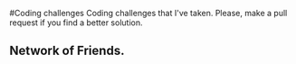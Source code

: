#Coding challenges
Coding challenges that I've taken. Please, make a pull request if you find a better solution.

## Network of Friends.